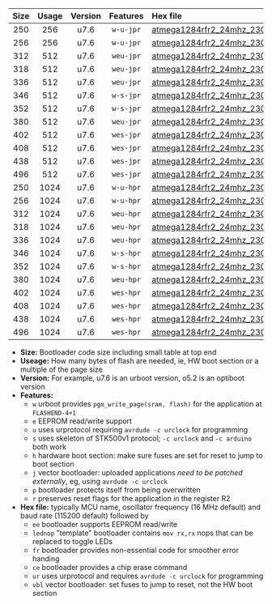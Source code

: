 |Size|Usage|Version|Features|Hex file|
|:-:|:-:|:-:|:-:|:--|
|250|256|u7.6|`w-u-jpr`|[atmega1284rfr2_24mhz_230400bps_ur_vbl.hex](https://raw.githubusercontent.com/stefanrueger/urboot/main/atmega1284rfr2_24mhz_230400bps_ur_vbl.hex)|
|256|256|u7.6|`w-u-jpr`|[atmega1284rfr2_24mhz_230400bps_lednop_ur_vbl.hex](https://raw.githubusercontent.com/stefanrueger/urboot/main/atmega1284rfr2_24mhz_230400bps_lednop_ur_vbl.hex)|
|312|512|u7.6|`weu-jpr`|[atmega1284rfr2_24mhz_230400bps_ee_ur_vbl.hex](https://raw.githubusercontent.com/stefanrueger/urboot/main/atmega1284rfr2_24mhz_230400bps_ee_ur_vbl.hex)|
|318|512|u7.6|`weu-jpr`|[atmega1284rfr2_24mhz_230400bps_ee_lednop_ur_vbl.hex](https://raw.githubusercontent.com/stefanrueger/urboot/main/atmega1284rfr2_24mhz_230400bps_ee_lednop_ur_vbl.hex)|
|336|512|u7.6|`weu-jpr`|[atmega1284rfr2_24mhz_230400bps_ee_lednop_fr_ur_vbl.hex](https://raw.githubusercontent.com/stefanrueger/urboot/main/atmega1284rfr2_24mhz_230400bps_ee_lednop_fr_ur_vbl.hex)|
|346|512|u7.6|`w-s-jpr`|[atmega1284rfr2_24mhz_230400bps_vbl.hex](https://raw.githubusercontent.com/stefanrueger/urboot/main/atmega1284rfr2_24mhz_230400bps_vbl.hex)|
|352|512|u7.6|`w-s-jpr`|[atmega1284rfr2_24mhz_230400bps_lednop_vbl.hex](https://raw.githubusercontent.com/stefanrueger/urboot/main/atmega1284rfr2_24mhz_230400bps_lednop_vbl.hex)|
|380|512|u7.6|`weu-jpr`|[atmega1284rfr2_24mhz_230400bps_ee_lednop_fr_ce_ur_vbl.hex](https://raw.githubusercontent.com/stefanrueger/urboot/main/atmega1284rfr2_24mhz_230400bps_ee_lednop_fr_ce_ur_vbl.hex)|
|402|512|u7.6|`wes-jpr`|[atmega1284rfr2_24mhz_230400bps_ee_vbl.hex](https://raw.githubusercontent.com/stefanrueger/urboot/main/atmega1284rfr2_24mhz_230400bps_ee_vbl.hex)|
|408|512|u7.6|`wes-jpr`|[atmega1284rfr2_24mhz_230400bps_ee_lednop_vbl.hex](https://raw.githubusercontent.com/stefanrueger/urboot/main/atmega1284rfr2_24mhz_230400bps_ee_lednop_vbl.hex)|
|438|512|u7.6|`wes-jpr`|[atmega1284rfr2_24mhz_230400bps_ee_lednop_fr_vbl.hex](https://raw.githubusercontent.com/stefanrueger/urboot/main/atmega1284rfr2_24mhz_230400bps_ee_lednop_fr_vbl.hex)|
|496|512|u7.6|`wes-jpr`|[atmega1284rfr2_24mhz_230400bps_ee_lednop_fr_ce_vbl.hex](https://raw.githubusercontent.com/stefanrueger/urboot/main/atmega1284rfr2_24mhz_230400bps_ee_lednop_fr_ce_vbl.hex)|
|250|1024|u7.6|`w-u-hpr`|[atmega1284rfr2_24mhz_230400bps_ur.hex](https://raw.githubusercontent.com/stefanrueger/urboot/main/atmega1284rfr2_24mhz_230400bps_ur.hex)|
|256|1024|u7.6|`w-u-hpr`|[atmega1284rfr2_24mhz_230400bps_lednop_ur.hex](https://raw.githubusercontent.com/stefanrueger/urboot/main/atmega1284rfr2_24mhz_230400bps_lednop_ur.hex)|
|312|1024|u7.6|`weu-hpr`|[atmega1284rfr2_24mhz_230400bps_ee_ur.hex](https://raw.githubusercontent.com/stefanrueger/urboot/main/atmega1284rfr2_24mhz_230400bps_ee_ur.hex)|
|318|1024|u7.6|`weu-hpr`|[atmega1284rfr2_24mhz_230400bps_ee_lednop_ur.hex](https://raw.githubusercontent.com/stefanrueger/urboot/main/atmega1284rfr2_24mhz_230400bps_ee_lednop_ur.hex)|
|336|1024|u7.6|`weu-hpr`|[atmega1284rfr2_24mhz_230400bps_ee_lednop_fr_ur.hex](https://raw.githubusercontent.com/stefanrueger/urboot/main/atmega1284rfr2_24mhz_230400bps_ee_lednop_fr_ur.hex)|
|346|1024|u7.6|`w-s-hpr`|[atmega1284rfr2_24mhz_230400bps.hex](https://raw.githubusercontent.com/stefanrueger/urboot/main/atmega1284rfr2_24mhz_230400bps.hex)|
|352|1024|u7.6|`w-s-hpr`|[atmega1284rfr2_24mhz_230400bps_lednop.hex](https://raw.githubusercontent.com/stefanrueger/urboot/main/atmega1284rfr2_24mhz_230400bps_lednop.hex)|
|380|1024|u7.6|`weu-hpr`|[atmega1284rfr2_24mhz_230400bps_ee_lednop_fr_ce_ur.hex](https://raw.githubusercontent.com/stefanrueger/urboot/main/atmega1284rfr2_24mhz_230400bps_ee_lednop_fr_ce_ur.hex)|
|402|1024|u7.6|`wes-hpr`|[atmega1284rfr2_24mhz_230400bps_ee.hex](https://raw.githubusercontent.com/stefanrueger/urboot/main/atmega1284rfr2_24mhz_230400bps_ee.hex)|
|408|1024|u7.6|`wes-hpr`|[atmega1284rfr2_24mhz_230400bps_ee_lednop.hex](https://raw.githubusercontent.com/stefanrueger/urboot/main/atmega1284rfr2_24mhz_230400bps_ee_lednop.hex)|
|438|1024|u7.6|`wes-hpr`|[atmega1284rfr2_24mhz_230400bps_ee_lednop_fr.hex](https://raw.githubusercontent.com/stefanrueger/urboot/main/atmega1284rfr2_24mhz_230400bps_ee_lednop_fr.hex)|
|496|1024|u7.6|`wes-hpr`|[atmega1284rfr2_24mhz_230400bps_ee_lednop_fr_ce.hex](https://raw.githubusercontent.com/stefanrueger/urboot/main/atmega1284rfr2_24mhz_230400bps_ee_lednop_fr_ce.hex)|

- **Size:** Bootloader code size including small table at top end
- **Useage:** How many bytes of flash are needed, ie, HW boot section or a multiple of the page size
- **Version:** For example, u7.6 is an urboot version, o5.2 is an optiboot version
- **Features:**
  + `w` urboot provides `pgm_write_page(sram, flash)` for the application at `FLASHEND-4+1`
  + `e` EEPROM read/write support
  + `u` uses urprotocol requiring `avrdude -c urclock` for programming
  + `s` uses skeleton of STK500v1 protocol; `-c urclock` and `-c arduino` both work
  + `h` hardware boot section: make sure fuses are set for reset to jump to boot section
  + `j` vector bootloader: uploaded applications *need to be patched externally*, eg, using `avrdude -c urclock`
  + `p` bootloader protects itself from being overwritten
  + `r` preserves reset flags for the application in the register R2
- **Hex file:** typically MCU name, oscillator frequency (16 MHz default) and baud rate (115200 default) followed by
  + `ee` bootloader supports EEPROM read/write
  + `lednop` "template" bootloader contains `mov rx,rx` nops that can be replaced to toggle LEDs
  + `fr` bootloader provides non-essential code for smoother error handing
  + `ce` bootloader provides a chip erase command
  + `ur` uses urprotocol and requires `avrdude -c urclock` for programming
  + `vbl` vector bootloader: set fuses to jump to reset, not the HW boot section
